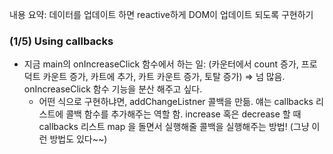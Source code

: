 내용 요약: 데이터를 업데이트 하면 reactive하게 DOM이 업데이트 되도록 구현하기

### (1/5) Using callbacks

- 지금 main의 onIncreaseClick 함수에서 하는 일: (카운터에서 count 증가, 프로덕트 카운트 증가, 카트에 추가, 카트 카운트 증가, 토탈 증가) ⇒ 넘 많음.  
onIncreaseClick 함수 기능을 분산 해주고 싶다.
    - 어떤 식으로 구현하냐면, addChangeListner 콜백을 만듦. 얘는 callbacks 리스트에 콜백 함수를 추가해주는 역할 함. increase 혹은 decrease 할 때 callbacks 리스트 map 을 돌면서 실행해줄 콜백을 실행해주는 방법! (그냥 이런 방법도 있다~~)

 
<br/><br/><br/>

